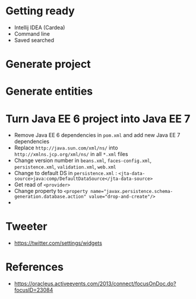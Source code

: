 # Getting ready

* Intellij IDEA (Cardea)
* Command line
* Saved searched

# Generate project

# Generate entities

# Turn Java EE 6 project into Java EE 7

* Remove Java EE 6 dependencies in `pom.xml` and add new Java EE 7 dependencies
* Replace `http://java.sun.com/xml/ns/` into `http://xmlns.jcp.org/xml/ns/` in all `*.xml` files
* Change version number in `beans.xml`, `faces-config.xml`, `persistence.xml`, `validation.xml`, `web.xml`
* Change to default DS in `persistence.xml` : `<jta-data-source>java:comp/DefaultDataSource</jta-data-source>`
* Get read of `<provider>`
* Change property to `<property name="javax.persistence.schema-generation.database.action" value="drop-and-create"/>`
* 

# Tweeter

* https://twitter.com/settings/widgets

# References

* https://oracleus.activeevents.com/2013/connect/focusOnDoc.do?focusID=23084